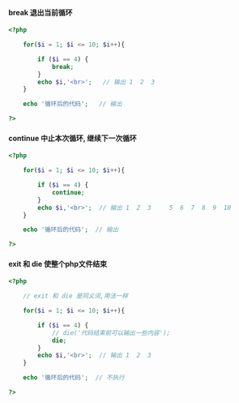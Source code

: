 #### break  退出当前循环

```php
<?php

    for($i = 1; $i <= 10; $i++){

        if ($i == 4) {
            break;
        }
        echo $i,'<br>';   // 输出 1  2  3
    }

    echo '循环后的代码';   // 输出

?>
```

#### continue  中止本次循环, 继续下一次循环

```php
<?php

    for($i = 1; $i <= 10; $i++){

        if ($i == 4) {
            continue;
        }
        echo $i,'<br>';  // 输出 1  2  3     5  6  7  8  9  10
    }

    echo '循环后的代码';  // 输出

?>
```

#### exit  和  die     使整个php文件结束

```php
<?php

    // exit 和 die 是同义词,用法一样

    for($i = 1; $i <= 10; $i++){

        if ($i == 4) {
            // die('代码结束前可以输出一些内容');
            die;   
        }
        echo $i,'<br>';  // 输出 1  2  3
    }

    echo '循环后的代码';  // 不执行

?>
```



